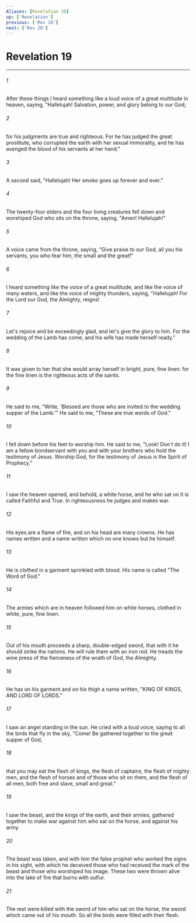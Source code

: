 ```yaml
---
Aliases: [Revelation 19]
up: ['Revelation']
previous: ['Rev 18']
next: ['Rev 20']
---
```

# Revelation 19
***





###### 1 

After these things I heard something like a loud voice of a great multitude in heaven, saying, "Hallelujah! Salvation, power, and glory belong to our God; 



###### 2 

for his judgments are true and righteous. For he has judged the great prostitute, who corrupted the earth with her sexual immorality, and he has avenged the blood of his servants at her hand." 



###### 3 

A second said, "Hallelujah! Her smoke goes up forever and ever." 



###### 4 

The twenty-four elders and the four living creatures fell down and worshiped God who sits on the throne, saying, "Amen! Hallelujah!" 



###### 5 

A voice came from the throne, saying, "Give praise to our God, all you his servants, you who fear him, the small and the great!" 



###### 6 

I heard something like the voice of a great multitude, and like the voice of many waters, and like the voice of mighty thunders, saying, "Hallelujah! For the Lord our God, the Almighty, reigns! 



###### 7 

Let's rejoice and be exceedingly glad, and let's give the glory to him. For the wedding of the Lamb has come, and his wife has made herself ready." 



###### 8 

It was given to her that she would array herself in bright, pure, fine linen: for the fine linen is the righteous acts of the saints. 



###### 9 

He said to me, "Write, 'Blessed are those who are invited to the wedding supper of the Lamb.'" He said to me, "These are true words of God." 



###### 10 

I fell down before his feet to worship him. He said to me, "Look! Don't do it! I am a fellow bondservant with you and with your brothers who hold the testimony of Jesus. Worship God, for the testimony of Jesus is the Spirit of Prophecy." 



###### 11 

I saw the heaven opened, and behold, a white horse, and he who sat on it is called Faithful and True. In righteousness he judges and makes war. 



###### 12 

His eyes are a flame of fire, and on his head are many crowns. He has names written and a name written which no one knows but he himself. 



###### 13 

He is clothed in a garment sprinkled with blood. His name is called "The Word of God." 



###### 14 

The armies which are in heaven followed him on white horses, clothed in white, pure, fine linen. 



###### 15 

Out of his mouth proceeds a sharp, double-edged sword, that with it he should strike the nations. He will rule them with an iron rod. He treads the wine press of the fierceness of the wrath of God, the Almighty. 



###### 16 

He has on his garment and on his thigh a name written, "KING OF KINGS, AND LORD OF LORDS." 



###### 17 

I saw an angel standing in the sun. He cried with a loud voice, saying to all the birds that fly in the sky, "Come! Be gathered together to the great supper of God, 



###### 18 

that you may eat the flesh of kings, the flesh of captains, the flesh of mighty men, and the flesh of horses and of those who sit on them, and the flesh of all men, both free and slave, small and great." 



###### 19 

I saw the beast, and the kings of the earth, and their armies, gathered together to make war against him who sat on the horse, and against his army. 



###### 20 

The beast was taken, and with him the false prophet who worked the signs in his sight, with which he deceived those who had received the mark of the beast and those who worshiped his image. These two were thrown alive into the lake of fire that burns with sulfur. 



###### 21 

The rest were killed with the sword of him who sat on the horse, the sword which came out of his mouth. So all the birds were filled with their flesh.
